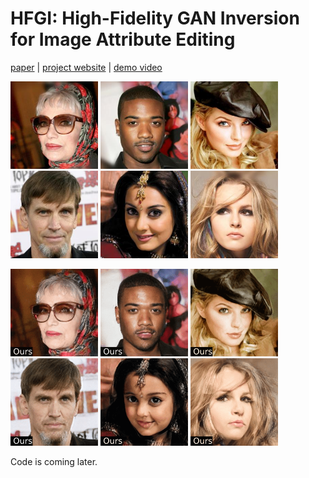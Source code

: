 # HFGI: High-Fidelity GAN Inversion for Image Attribute Editing

[paper](https://arxiv.org/) | [project website](https://tengfei-wang.github.io/HFGI/) | [demo video]()

<img src="pics/1.jpg" width="140px"/>    <img src="pics/2.jpg" width="140px"/>   <img src="pics/3.jpg" width="140px"/>    <img src="pics/4.jpg" width="140px"/>  <img src="pics/5.jpg" width="140px"/>    <img src="pics/6.jpg" width="140px"/> 

<img src="pics/1.gif" width="140px"/>    <img src="pics/2.gif" width="140px"/>   <img src="pics/3.gif" width="140px"/>    <img src="pics/4.gif" width="140px"/>   <img src="pics/5.gif" width="140px"/>    <img src="pics/6.gif" width="140px"/> 



Code is coming later.
